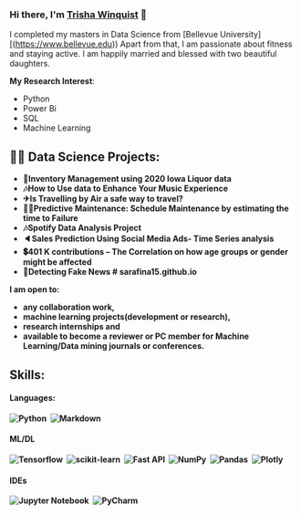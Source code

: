 ### Hi there, I'm [Trisha Winquist](https://sarafina15.github.io) 👧

I completed my masters in Data Science from [Bellevue University][(https://www.bellevue.edu)) Apart from that, I am passionate about fitness and staying active. I am happily married and blessed with two beautiful daughters.

**My Research Interest**:
- Python
- Power Bi
- SQL
- Machine Learning

<h2>👩‍💻 Data Science Projects:</h2>
 
- <b>🍷Inventory Management using 2020 Iowa Liquor data
- <b>🎶How to Use data to Enhance Your Music Experience </b>
- <b>✈Is Travelling by Air a safe way to travel? </b>
- <b>👷‍♀️Predictive Maintenance: Schedule Maintenance by estimating the time to Failure</b>
- <b>🎶Spotify Data Analysis Project</b>
- <b>🔈Sales Prediction Using Social Media Ads- Time Series analysis</b>
- <b>💲401 K contributions – The Correlation on how age groups or gender might be affected </b>
- <b>📰Detecting Fake News </b># sarafina15.github.io

 **I am open to**:

- any collaboration work,
- machine learning projects(development or research),
- research internships and
- available to become a reviewer or PC member for Machine Learning/Data mining journals or conferences.

## Skills:

#### Languages:

![Python](https://img.shields.io/badge/Python-3776AB?style=for-the-badge&logo=python&logoColor=white)&nbsp;
![Markdown](https://img.shields.io/badge/markdown-%23000000.svg?style=for-the-badge&logo=markdown&logoColor=white)

#### ML/DL

![Tensorflow](https://img.shields.io/badge/TensorFlow-FF6F00?style=for-the-badge&logo=tensorflow&logoColor=white)&nbsp;
![scikit-learn](https://img.shields.io/badge/scikit--learn-%23F7931E.svg?style=for-the-badge&logo=scikit-learn&logoColor=white)&nbsp;
![Fast API](https://img.shields.io/badge/FastAPI-005571?style=for-the-badge&logo=fastapi)&nbsp;
![NumPy](https://img.shields.io/badge/numpy-%23013243.svg?style=for-the-badge&logo=numpy&logoColor=white)&nbsp;
![Pandas](https://img.shields.io/badge/pandas-%23150458.svg?style=for-the-badge&logo=pandas&logoColor=white)&nbsp;
![Plotly](https://img.shields.io/badge/Plotly-%233F4F75.svg?style=for-the-badge&logo=plotly&logoColor=white)




#### IDEs

![Jupyter Notebook](https://img.shields.io/badge/jupyter-%23FA0F00.svg?style=for-the-badge&logo=jupyter&logoColor=white)&nbsp;
![PyCharm](https://img.shields.io/badge/pycharm-143?style=for-the-badge&logo=pycharm&logoColor=black&color=black&labelColor=green)&nbsp;











